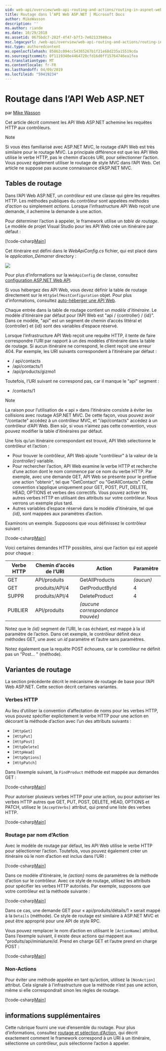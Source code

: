 ```yaml
---
uid: web-api/overview/web-api-routing-and-actions/routing-in-aspnet-web-api
title: Routage dans l’API Web ASP.NET | Microsoft Docs
author: MikeWasson
description: ''
ms.author: riande
ms.date: 10/29/2018
ms.assetid: 0675bdc7-282f-4f47-b7f3-7e02133940ca
msc.legacyurl: /web-api/overview/web-api-routing-and-actions/routing-in-aspnet-web-api
msc.type: authoredcontent
ms.openlocfilehash: 85862c094cc54365267b1f21e68d235a15519cda
ms.sourcegitcommit: 0f1119340e4464720cfd16d0ff15764746ea1fea
ms.translationtype: MT
ms.contentlocale: fr-FR
ms.lasthandoff: 04/09/2019
ms.locfileid: "59419234"
---
```

# <a name="routing-in-aspnet-web-api"></a>Routage dans l’API Web ASP.NET

par [Mike Wasson](https://github.com/MikeWasson)

Cet article décrit comment les API Web ASP.NET achemine les requêtes HTTP aux contrôleurs.

> [!NOTE]
> Si vous êtes familiarisé avec ASP.NET MVC, le routage d’API Web est très similaire pour le routage MVC. La principale différence est que les API Web utilise le verbe HTTP, pas le chemin d’accès URI, pour sélectionner l’action. Vous pouvez également utiliser le routage de style MVC dans l’API Web. Cet article ne suppose pas aucune connaissance d’ASP.NET MVC.

## <a name="routing-tables"></a>Tables de routage

Dans l’API Web ASP.NET, un *contrôleur* est une classe qui gère les requêtes HTTP. Les méthodes publiques du contrôleur sont appelées *méthodes d’action* ou simplement *actions*. Lorsque l’infrastructure API Web reçoit une demande, il achemine la demande à une action.

Pour déterminer l’action à appeler, le framework utilise un *table de routage*. Le modèle de projet Visual Studio pour les API Web crée un itinéraire par défaut :

[!code-csharp[Main](routing-in-aspnet-web-api/samples/sample1.cs)]

Cet itinéraire est défini dans le *WebApiConfig.cs* fichier, qui est placé dans le *application\_Démarrer* directory :

![](routing-in-aspnet-web-api/_static/image1.png)

Pour plus d’informations sur la `WebApiConfig` de classe, consultez [configuration ASP.NET Web API](../advanced/configuring-aspnet-web-api.md).

Si vous hébergez des API Web, vous devez définir la table de routage directement sur le `HttpSelfHostConfiguration` objet. Pour plus d’informations, consultez [auto-héberger une API Web](../older-versions/self-host-a-web-api.md).

Chaque entrée dans la table de routage contient un *modèle d’itinéraire*. Le modèle d’itinéraire par défaut pour l’API Web est &quot;api / {controller} / {id}&quot;. Dans ce modèle, &quot;api&quot; est un segment de chemin d’accès littéral et {controller} et {id} sont des variables d’espace réservé.

Lorsque l’infrastructure API Web reçoit une requête HTTP, il tente de faire correspondre l’URI par rapport à un des modèles d’itinéraire dans la table de routage. Si aucun itinéraire ne correspond, le client reçoit une erreur 404. Par exemple, les URI suivants correspondent à l’itinéraire par défaut :

- / api/contacts
- /api/contacts/1
- /api/products/gizmo1

Toutefois, l’URI suivant ne correspond pas, car il manque le &quot;api&quot; segment :

- /contacts/1

> [!NOTE]
> La raison pour l’utilisation de « api » dans l’itinéraire consiste à éviter les collisions avec routage ASP.NET MVC. De cette façon, vous pouvez avoir &quot;/contacte&quot; accédez à un contrôleur MVC, et &quot;/api/contacts&quot; accédez à un contrôleur d’API Web. Bien sûr, si vous n’aimez pas cette convention, vous pouvez modifier la table d’itinéraires par défaut.

Une fois qu’un itinéraire correspondant est trouvé, API Web sélectionne le contrôleur et l’action :

- Pour trouver le contrôleur, API Web ajoute &quot;contrôleur&quot; à la valeur de la *{controller}* variable.
- Pour rechercher l’action, API Web examine le verbe HTTP et recherche d’une action dont le nom commence par ce nom du verbe HTTP. Par exemple, avec une demande GET, API Web se présente pour le préfixe une action &quot;obtenir&quot;, tel que &quot;GetContact&quot; ou &quot;GetAllContacts&quot;. Cette convention s’applique uniquement pour GET, POST, PUT, DELETE, HEAD, OPTIONS et verbes des correctifs. Vous pouvez activer les autres verbes HTTP en utilisant des attributs sur votre contrôleur. Nous verrons un exemple plus tard.
- Autres variables d’espace réservé dans le modèle d’itinéraire, tel que *{id},* sont mappées aux paramètres d’action.

Examinons un exemple. Supposons que vous définissez le contrôleur suivant :

[!code-csharp[Main](routing-in-aspnet-web-api/samples/sample2.cs)]

Voici certaines demandes HTTP possibles, ainsi que l’action qui est appelé pour chaque :

| Verbe HTTP | Chemin d’accès de l’URI | Action | Paramètre |
| --- | --- | --- | --- |
| GET | API/produits | GetAllProducts | *(aucun)* |
| GET | produits/API/4 | GetProductById | 4 |
| SUPPR | produits/API/4 | DeleteProduct | 4 |
| PUBLIER | API/produits | *(aucune correspondance trouvée)* |  |

Notez que le *{id}* segment de l’URI, le cas échéant, est mappé à la *id* paramètre de l’action. Dans cet exemple, le contrôleur définit deux méthodes GET, une avec un *id* paramètre et l’autre sans paramètres.

Notez également que la requête POST échouera, car le contrôleur ne définit pas un &quot;Post... &quot; (méthode).

## <a name="routing-variations"></a>Variantes de routage

La section précédente décrit le mécanisme de routage de base pour l’API Web ASP.NET. Cette section décrit certaines variantes.

### <a name="http-verbs"></a>Verbes HTTP

Au lieu d’utiliser la convention d’affectation de noms pour les verbes HTTP, vous pouvez spécifier explicitement le verbe HTTP pour une action en décorant la méthode d’action avec l’un des attributs suivants :

- `[HttpGet]`
- `[HttpPut]`
- `[HttpPost]`
- `[HttpDelete]`
- `[HttpHead]`
- `[HttpOptions]`
- `[HttpPatch]`

Dans l’exemple suivant, la `FindProduct` méthode est mappée aux demandes GET :

[!code-csharp[Main](routing-in-aspnet-web-api/samples/sample3.cs)]

Pour autoriser plusieurs verbes HTTP pour une action, ou pour autoriser les verbes HTTP autres que GET, PUT, POST, DELETE, HEAD, OPTIONS et PATCH, utilisez le `[AcceptVerbs]` attribut, qui prend une liste des verbes HTTP.

[!code-csharp[Main](routing-in-aspnet-web-api/samples/sample4.cs)]

<a id="routing_by_action_name"></a>
### <a name="routing-by-action-name"></a>Routage par nom d’Action

Avec le modèle de routage par défaut, les API Web utilise le verbe HTTP pour sélectionner l’action. Toutefois, vous pouvez également créer un itinéraire où le nom d’action est inclus dans l’URI :

[!code-csharp[Main](routing-in-aspnet-web-api/samples/sample5.cs)]

Dans ce modèle d’itinéraire, le *{action}* noms de paramètres de la méthode d’action sur le contrôleur. Avec ce style de routage, utilisez les attributs pour spécifier les verbes HTTP autorisés. Par exemple, supposons que votre contrôleur est la méthode suivante :

[!code-csharp[Main](routing-in-aspnet-web-api/samples/sample6.cs)]

Dans ce cas, une demande GET pour « api/produits/détails/1 » serait mappé à la `Details` (méthode). Ce style de routage est similaire à ASP.NET MVC et peut être approprié pour une API de style RPC.

Vous pouvez remplacer le nom d’action en utilisant le `[ActionName]` attribut. Dans l’exemple suivant, il existe deux actions qui mappent aux &quot;produits/api/miniature/*id*. Prend en charge GET et l’autre prend en charge POST :

[!code-csharp[Main](routing-in-aspnet-web-api/samples/sample7.cs)]

### <a name="non-actions"></a>Non-Actions

Pour éviter une méthode appelée en tant qu’action, utilisez la `[NonAction]` attribut. Cela signale à l’infrastructure que la méthode n’est pas une action, même si elle correspondrait sinon les règles de routage.

[!code-csharp[Main](routing-in-aspnet-web-api/samples/sample8.cs)]

## <a name="further-reading"></a>informations supplémentaires

Cette rubrique fourni une vue d’ensemble du routage. Pour plus d’informations, consultez [routage et sélection d’Action](routing-and-action-selection.md), qui décrit exactement comment le framework correspond à un URI à un itinéraire, sélectionne un contrôleur, puis sélectionne l’action à appeler.
